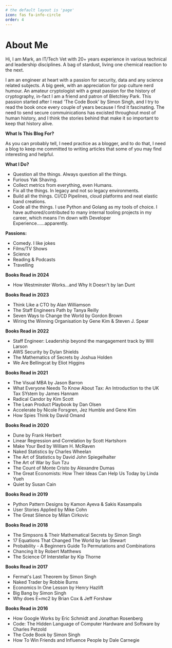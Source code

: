 ```yaml
---
# the default layout is 'page'
icon: fas fa-info-circle
order: 4
---
```


# About Me

Hi, I am Mark, an IT/Tech Vet with 20+ years experience in various technical and leadership disciplines. A bag of stardust, living one chemical reaction to the next.

I am an engineer at heart with a passion for security, data and any science related subjects. A big geek, with an appreciation for pop culture nerd humour. An amateur cryptologist with a great passion for the history of cryptography, in-fact I am a friend and patron of Bletchley Park. This passion started after I read 'The Code Book' by Simon Singh, and I try to read the book once every couple of years because I find it fascinating. The need to send secure commuinications has excisted throughout most of human history, and I think the stories behind that make it so important to keep that history alive.

**What Is This Blog For?**

As you can probably tell, I need practice as a blogger, and to do that, I need a blog to keep me committed to writing articles that some of you may find interesting and helpful.

**What I Do?**

- Question all the things. Always question all the things.
- Furious Yak Shaving.
- Collect metrics from everything, even Humans.
- Fix all the things. In legacy and not so legacy environments.
- Build all the things. CI/CD Pipelines, cloud platforms and neat elastic band creations.
- Code all the things. I use Python and Golang as my tools of choice. I have authored/contributed to many internal tooling projects in my career, which means I'm down with Developer Experience......apparently.

**Passions:**

- Comedy. I like jokes
- Films/TV Shows
- Science
- Reading & Podcasts
- Travelling


**Books Read in 2024**

- How Westminster Works...and Why It Doesn't by Ian Dunt

**Books Read in 2023**

- Think Like a CTO by Alan Williamson
- The Staff Engineers Path by Tanya Reilly
- Seven Ways to Change the World by Gordon Brown
- Wiring the Winning Organisation by Gene Kim & Steven J. Spear

**Books Read in 2022**

- Staff Engineer: Leadership beyond the mangagement track by Will Larson
- AWS Security by Dylan Shields
- The Mathematics of Secrets by Joshua Holden
- We Are Bellingcat by Eliot Higgins

**Books Read in 2021**

- The Visual MBA by Jason Barron
- What Everyone Needs To Know About Tax: An Introduction to the UK Tax SYstem by James Hannam
- Radical Candor by Kim Scott
- The Lean Product Playbook by Dan Olsen
- Accelerate by Nicole Forsgren, Jez Humble and Gene Kim
- How Spies Think by David Omand


**Books Read in 2020**

- Dune by Frank Herbert
- Linear Regression and Correlation by Scott Hartshorn
- Make Your Bed by William H. McRaven
- Naked Statistics by Charles Wheelan
- The Art of Statistics by  David John Spiegelhalter
- The Art of War by Sun Tzu
- The Count of Monte Cristo by Alexandre Dumas
- The Great Economists: How Their Ideas Can Help Us Today by Linda Yueh
- Quiet by Susan Cain

**Books Read in 2019**

- Python Pattern Designs by Kamon Ayeva & Sakis Kasampalis
- User Stories Applied by Mike Cohn
- The Great Silence by Milan Cirkovic

**Books Read in 2018**

- The Simpsons & Their Mathematical Secrets by Simon Singh
- 17 Equations That Changed The World by Ian Stewart
- Probability - A Beginners Guide To Permutations and Combinations
- Chancing It by Robert Matthews
- The Science Of Interstellar by Kip Thorne


**Books Read in 2017**

- Fermat's Last Theorem by Simon Singh
- Naked Trader by Robbie Burns  
- Economics In One Lesson by Henry Hazlift
- Big Bang by Simon Singh
- Why does E=mc2 by Brian Cox & Jeff Forshaw

**Books Read in 2016**

- How Google Works by Eric Schmidt and Jonathan Rosenberg
- Code: The Hidden Language of Computer Hardware and Software by Charles Petzold
- The Code Book by Simon Singh
- How To Win Friends and Influence People by Dale Carnegie
